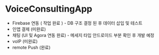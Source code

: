 # VoiceConsultingApp

- Firebase 연동 ( 작업 완료 ) - DB 구조 결정 된 후 데이터 삽입 및 테스트
- 인앱 결제 (미완료)
- 채팅 (UI 및 Agora 연동 완료) - 메세지 타입 안드로이드 부분 확인 후 개발 예정
- voIP (미완료)
- remote Push (완료)
